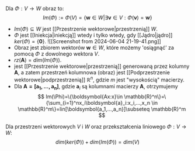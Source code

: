 Dla $\Phi:V\to W$ obraz to:
$$
Im(\Phi):=\Phi(V)=\{\boldsymbol{w}\in W|\exists\boldsymbol{v}\in V:\Phi(\boldsymbol{v})=\boldsymbol{w}\}
$$
- $Im(\Phi)\subseteq W$ jest [[Przestrzenie wektorowe|przestrzenią]] $W$.
- $\Phi$ jest [[Iniekcja|iniekcją]] wtedy i tylko wtedy, gdy [[Jądro|jądro]] $ker(\Phi)=\{\boldsymbol{0}\}$.
![[Screenshot from 2024-06-04 21-19-41.png]]
- Obraz jest zbiorem wektorów $\boldsymbol{w}\in W$, które możemy 'osiągnąć' za pomocą $\Phi$ z dowolnego wektora $V$.
- $rz(\boldsymbol{A})=dim(Im(\Phi))$.
- jest [[Przestrzenie wektorowe|przestrzenią]] generowaną przez kolumny $\boldsymbol{A}$, a zatem przestrzeń kolumnowa (obraz) jest [[Podprzestrzenie wektorowe|podprzestrzenią]] $\mathbb{R}^n$, gdzie $m$ jest "wysokością" macierzy.
- Dla $\boldsymbol{A=[a_1,...,a_n]}$, gdzie $\boldsymbol{a}_i$ są kolumnami macierzy $\boldsymbol{A}$, otrzymujemy
$$
Im(\Phi)=\{\boldsymbol{Ax:x}\in \mathbb{R}^n\}=\{\sum_{i=1}^nx_i\boldsymbol{a}_i:x_i,...,x_n \in \mathbb{R}^m\}=lin[\boldsymbol{a_1,...,a_n}]\subseteq \mathbb{R}^m
$$

Dla przestrzeni wektorowych $V$ i $W$ oraz przekształcenia liniowego $\Phi:V\to W$:
$$
dim(ker(\Phi))+dim(Im(\Phi))=dim(V)
$$
